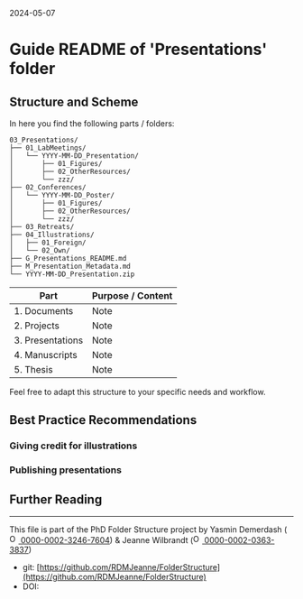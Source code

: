 2024-05-07

# Guide README of 'Presentations' folder

## Structure and Scheme

In here you find the following parts / folders:

```
03_Presentations/
├── 01_LabMeetings/
│   └── YYYY-MM-DD_Presentation/
│       ├── 01_Figures/
│       ├── 02_OtherResources/
│       └── zzz/
├── 02_Conferences/
│   └── YYYY-MM-DD_Poster/
│       ├── 01_Figures/
│       ├── 02_OtherResources/
│       └── zzz/
├── 03_Retreats/
├── 04_Illustrations/
│   ├── 01_Foreign/
│   └── 02_Own/
├── G_Presentations_README.md
├── M_Presentation_Metadata.md
└── YYYY-MM-DD_Presentation.zip

```


| Part         		| Purpose / Content   |
|--------------		|-----------|
| 1. Documents 		| Note |
| 2. Projects  		| Note |
| 3. Presentations 	| Note |
| 4. Manuscripts 	| Note |
| 5. Thesis 		| Note |

Feel free to adapt this structure to your specific needs and workflow.


## Best Practice Recommendations

### Giving credit for illustrations


### Publishing presentations


## Further Reading



_____

This file is part of the PhD Folder Structure project by Yasmin Demerdash (<a href="https://orcid.org/0000-0002-3246-7604"><img alt="ORCID logo" src="https://info.orcid.org/wp-content/uploads/2019/11/orcid_16x16.png" width="16" height="16" /> 0000-0002-3246-7604</a>) & Jeanne  Wilbrandt (<a href="https://orcid.org/0000-0002-0363-3837"><img alt="ORCID logo" src="https://info.orcid.org/wp-content/uploads/2019/11/orcid_16x16.png" width="16" height="16" /> 0000-0002-0363-3837</a>)

* git: [https://github.com/RDMJeanne/FolderStructure](https://github.com/RDMJeanne/FolderStructure)
* DOI: 

